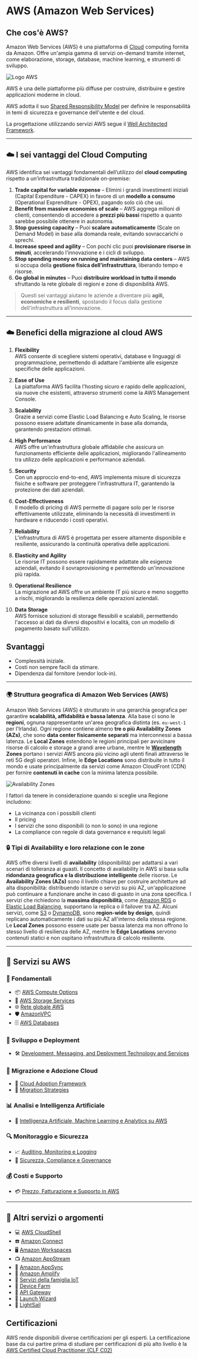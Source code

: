 # AWS (Amazon Web Services)

## Che cos'è AWS?

Amazon Web Services (AWS) è una piattaforma di [Cloud](Cloud.md) computing fornita da Amazon. Offre un'ampia gamma di servizi on-demand tramite internet, come elaborazione, storage, database, machine learning, e strumenti di sviluppo.

![Logo AWS](aws.png)

AWS è una delle piattaforme più diffuse per costruire, distribuire e gestire applicazioni moderne in cloud.

AWS adotta il suo [Shared Responsibility Model](Shared-Responsibility-Model.md) per definire le responsabilità in temi di sicurezza e governance dell'utente e del cloud.

La progettazione utilizzando servizi AWS segue il [Well Architected Framework](Well-Architected-Framework.md).

---
## ☁️ I sei vantaggi del Cloud Computing

AWS identifica sei vantaggi fondamentali dell’utilizzo del **cloud computing** rispetto a un’infrastruttura tradizionale on-premise:

1. **Trade capital for variable expense** – Elimini i grandi investimenti iniziali (Capital Expenditure - CAPEX) in favore di un **modello a consumo** (Operational Exprenditure - OPEX), pagando solo ciò che usi.
2. **Benefit from massive economies of scale** – AWS aggrega milioni di clienti, consentendo di accedere a **prezzi più bassi** rispetto a quanto sarebbe possibile ottenere in autonomia.
3. **Stop guessing capacity** – Puoi **scalare automaticamente** (Scale on Demand Model) in base alla domanda reale, evitando sovraccarichi o sprechi.
4. **Increase speed and agility** – Con pochi clic puoi **provisionare risorse in minuti**, accelerando l’innovazione e i cicli di sviluppo.
5. **Stop spending money on running and maintaining data centers** – AWS si occupa della **gestione fisica dell’infrastruttura**, liberando tempo e risorse.
6. **Go global in minutes** – Puoi **distribuire workload in tutto il mondo** sfruttando la rete globale di regioni e zone di disponibilità AWS.

> Questi sei vantaggi aiutano le aziende a diventare più **agili, economiche e resilienti**, spostando il focus dalla gestione dell'infrastruttura all’innovazione.

---
## ☁️ Benefici della migrazione al cloud AWS

1. **Flexibility**  
   AWS consente di scegliere sistemi operativi, database e linguaggi di programmazione, permettendo di adattare l'ambiente alle esigenze specifiche delle applicazioni.

2. **Ease of Use**  
   La piattaforma AWS facilita l'hosting sicuro e rapido delle applicazioni, sia nuove che esistenti, attraverso strumenti come la AWS Management Console.

3. **Scalability**  
   Grazie a servizi come Elastic Load Balancing e Auto Scaling, le risorse possono essere adattate dinamicamente in base alla domanda, garantendo prestazioni ottimali.

4. **High Performance**  
   AWS offre un'infrastruttura globale affidabile che assicura un funzionamento efficiente delle applicazioni, migliorando l'allineamento tra utilizzo delle applicazioni e performance aziendali.

5. **Security**  
   Con un approccio end-to-end, AWS implementa misure di sicurezza fisiche e software per proteggere l'infrastruttura IT, garantendo la protezione dei dati aziendali.

6. **Cost-Effectiveness**  
   Il modello di pricing di AWS permette di pagare solo per le risorse effettivamente utilizzate, eliminando la necessità di investimenti in hardware e riducendo i costi operativi.

7. **Reliability**  
   L'infrastruttura di AWS è progettata per essere altamente disponibile e resiliente, assicurando la continuità operativa delle applicazioni.

8. **Elasticity and Agility**  
   Le risorse IT possono essere rapidamente adattate alle esigenze aziendali, evitando il sovraprovisioning e permettendo un'innovazione più rapida.

9. **Operational Resilience**  
   La migrazione ad AWS offre un ambiente IT più sicuro e meno soggetto a rischi, migliorando la resilienza delle operazioni aziendali.

10. **Data Storage**  
    AWS fornisce soluzioni di storage flessibili e scalabili, permettendo l'accesso ai dati da diversi dispositivi e località, con un modello di pagamento basato sull'utilizzo.

## Svantaggi

- Complessità iniziale.
- Costi non sempre facili da stimare.
- Dipendenza dal fornitore (vendor lock-in).

---
### 🌍 Struttura geografica di Amazon Web Services (AWS)

Amazon Web Services (AWS) è strutturato in una gerarchia geografica per garantire **scalabilità, affidabilità e bassa latenza**. 
Alla base ci sono le **regioni**, ognuna rappresentante un'area geografica distinta (es. `eu-west-1` per l'Irlanda). 
Ogni regione contiene almeno **tre o più Availability Zones (AZs)**, che sono **data center fisicamente separati** ma interconnessi a bassa latenza. 
Le **Local Zones** estendono le regioni principali per avvicinare risorse di calcolo e storage a grandi aree urbane, mentre le **[Wavelength](AWS-Wavelength.md) Zones** portano i servizi AWS ancora più vicino agli utenti finali attraverso le reti 5G degli operatori. 
Infine, le **Edge Locations** sono distribuite in tutto il mondo e usate principalmente da servizi come Amazon CloudFront (CDN) per fornire **contenuti in cache** con la minima latenza possibile.

![Availability Zones](availabilityzones.png)

I fattori da tenere in considerazione quando si sceglie una Regione includono:
- La vicinanza con i possibili clienti
- Il pricing
- I servizi che sono disponibili (o non lo sono) in una regione
- La compliance con regole di data governance e requisiti legali

### 🔒 Tipi di Availability e loro relazione con le zone

AWS offre diversi livelli di **availability** (disponibilità) per adattarsi a vari scenari di tolleranza ai guasti. 
Il concetto di availability in AWS si basa sulla **ridondanza geografica e la distribuzione intelligente** delle risorse.
Le **Availability Zones (AZs)** sono il livello chiave per costruire architetture ad alta disponibilità: distribuendo istanze o servizi su più AZ, un'applicazione può continuare a funzionare anche in caso di guasto in una zona specifica. 
I servizi che richiedono la **massima disponibilità**, come [Amazon RDS](Amazon-RDS.md) o [Elastic Load Balancing](Amazon-ELB.md), supportano la replica o il failover tra AZ. 
Alcuni servizi, come [S3](Amazon-S3.md) o [DynamoDB](Amazon-DynamoDB.md), sono **region-wide by design**, quindi replicano automaticamente i dati su più AZ all'interno della stessa regione. 
Le **Local Zones** possono essere usate per bassa latenza ma non offrono lo stesso livello di resilienza delle AZ, mentre le **Edge Locations** servono contenuti statici e non ospitano infrastruttura di calcolo resiliente. 


---
## 🚀 Servizi su AWS

### 🧠 Fondamentali
- 📦 [AWS Compute Options](AWS-Compute-Options.md)
- 💾 [AWS Storage Services](AWS-Storage-Services.md)
- 🌐 [Rete globale AWS](Rete-globale-AWS.md)
- 🛡️ [AmazonVPC](Amazon-VPC.md)
- 🗄️ [AWS Databases](AWS-Databases.md)

### 🧰 Sviluppo e Deployment
- 🛠️ [Development, Messaging, and Deployment Technology and Services](Development-Messaging-and-Deployment.md)

### 🚚 Migrazione e Adozione Cloud
- 📘 [Cloud Adoption Framework](Cloud-Adoption-Framework.md)  
- 🔁 [Migration Strategies](AWS-Migration-Strategies.md)

### 📊 Analisi e Intelligenza Artificiale
- 🤖 [Intelligenza Artificiale, Machine Learning e Analytics su AWS](Intelligenza-artificiale-Machine-Learning-e-Analytics.md)

### 🔍 Monitoraggio e Sicurezza
- 📈 [Auditing, Monitoring e Logging](Auditing-Monitoring-Logging.md)
- 🔐 [Sicurezza, Compliance e Governance](Sicurezza-Compliance-Governance.md)

### 💰 Costi e Supporto
- 💳 [Prezzo, Fatturazione e Supporto in AWS](Prezzo-Fatturazione-Supporto.md)

---

## 🧩 Altri servizi o argomenti

- 💻 [AWS CloudShell](AWS-CloudShell.md)
- ☎️ [Amazon Connect](Amazon-Connect.md)
- 🖥️ [Amazon Workspaces](Amazon-Workspaces.md)
- 📺 [Amazon AppStream](Amazon-AppStream.md)
- 🔄 [Amazon AppSync](Amazon-AppSync.md)
- 🚀 [Amazon Amplify](AWS-Amplify.md)
- 📡 [Servizi della famiglia IoT](AWS-IoT-Family.md)
- 📱 [Device Farm](AWS-Device-Farm)
- 🌉 [API Gateway](Amazon-API-Gateway.md)
- 🧙 [Launch Wizard](AWS-Launch-Wizard.md)
- 🌟 [LightSail](AWS-LightSail.md)


## Certificazioni

AWS rende disponibili diverse certificazioni per gli esperti.
La certificazione base da cui partire prima di studiare per certificazioni di più alto livello è la [AWS Certified Cloud Practitioner (CLF C02)](AWS-Certified-Cloud-Practitioner-(CLF-C02).md)